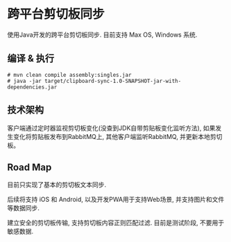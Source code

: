 # 跨平台剪切板同步

使用Java开发的跨平台剪切板同步. 目前支持 Max OS, Windows 系统.

## 编译 & 执行

```base
# mvn clean compile assembly:singles.jar 
# java -jar target/clipboard-sync-1.0-SNAPSHOT-jar-with-dependencies.jar
```

## 技术架构

客户端通过定时器监视剪切板变化(没查到JDK自带剪贴板变化监听方法), 如果发生变化将剪贴板发布到RabbitMQ上, 其他客户端监听RabbitMQ, 并更新本地剪切板。

## Road Map

目前只实现了基本的剪切板文本同步.

后续将支持 iOS 和 Android, 以及开发PWA用于支持Web场景, 并支持图片和文件等数据同步.

建立安全的剪切板传输, 支持剪切板内容正则匹配过滤. 目前是测试阶段, 不要用于敏感数据.

